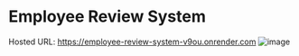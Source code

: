 # Employee Review System

Hosted URL: https://employee-review-system-v9ou.onrender.com
![image](https://user-images.githubusercontent.com/88258115/210209869-7b0c32b4-1641-4bd0-ae8a-878058267a2a.png)

